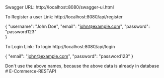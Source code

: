 Swagger URL:
http://localhost:8080/swagger-ui.html

To Register a user 
Link:
http://localhost:8080/api/register

{
    "username": "John Doe",
    "email": "john@example.com",
    "password": "password123"  
}

To Login 
Link:
To login http://localhost:8080/api/login

{
    "email": "john@example.com",
    "password": "password123"
}

Don't use the above names, because the above data is already in database
#   E - C o m m e r c e - R E S T A P I 
 
 

